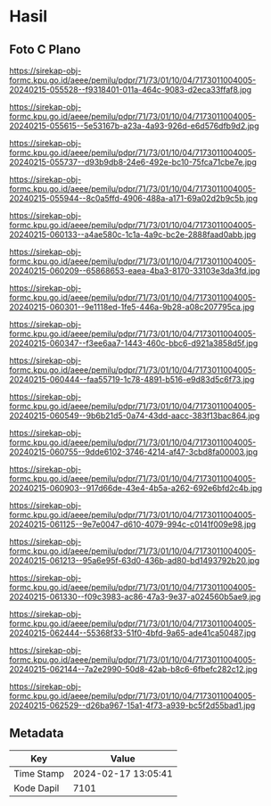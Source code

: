 # Hasil

## Foto C Plano

https://sirekap-obj-formc.kpu.go.id/aeee/pemilu/pdpr/71/73/01/10/04/7173011004005-20240215-055528--f9318401-011a-464c-9083-d2eca33ffaf8.jpg

https://sirekap-obj-formc.kpu.go.id/aeee/pemilu/pdpr/71/73/01/10/04/7173011004005-20240215-055615--5e53167b-a23a-4a93-926d-e6d576dfb9d2.jpg

https://sirekap-obj-formc.kpu.go.id/aeee/pemilu/pdpr/71/73/01/10/04/7173011004005-20240215-055737--d93b9db8-24e6-492e-bc10-75fca71cbe7e.jpg

https://sirekap-obj-formc.kpu.go.id/aeee/pemilu/pdpr/71/73/01/10/04/7173011004005-20240215-055944--8c0a5ffd-4906-488a-a171-69a02d2b9c5b.jpg

https://sirekap-obj-formc.kpu.go.id/aeee/pemilu/pdpr/71/73/01/10/04/7173011004005-20240215-060133--a4ae580c-1c1a-4a9c-bc2e-2888faad0abb.jpg

https://sirekap-obj-formc.kpu.go.id/aeee/pemilu/pdpr/71/73/01/10/04/7173011004005-20240215-060209--65868653-eaea-4ba3-8170-33103e3da3fd.jpg

https://sirekap-obj-formc.kpu.go.id/aeee/pemilu/pdpr/71/73/01/10/04/7173011004005-20240215-060301--9e1118ed-1fe5-446a-9b28-a08c207795ca.jpg

https://sirekap-obj-formc.kpu.go.id/aeee/pemilu/pdpr/71/73/01/10/04/7173011004005-20240215-060347--f3ee6aa7-1443-460c-bbc6-d921a3858d5f.jpg

https://sirekap-obj-formc.kpu.go.id/aeee/pemilu/pdpr/71/73/01/10/04/7173011004005-20240215-060444--faa55719-1c78-4891-b516-e9d83d5c6f73.jpg

https://sirekap-obj-formc.kpu.go.id/aeee/pemilu/pdpr/71/73/01/10/04/7173011004005-20240215-060549--9b6b21d5-0a74-43dd-aacc-383f13bac864.jpg

https://sirekap-obj-formc.kpu.go.id/aeee/pemilu/pdpr/71/73/01/10/04/7173011004005-20240215-060755--9dde6102-3746-4214-af47-3cbd8fa00003.jpg

https://sirekap-obj-formc.kpu.go.id/aeee/pemilu/pdpr/71/73/01/10/04/7173011004005-20240215-060903--917d66de-43e4-4b5a-a262-692e6bfd2c4b.jpg

https://sirekap-obj-formc.kpu.go.id/aeee/pemilu/pdpr/71/73/01/10/04/7173011004005-20240215-061125--9e7e0047-d610-4079-994c-c0141f009e98.jpg

https://sirekap-obj-formc.kpu.go.id/aeee/pemilu/pdpr/71/73/01/10/04/7173011004005-20240215-061213--95a6e95f-63d0-436b-ad80-bd1493792b20.jpg

https://sirekap-obj-formc.kpu.go.id/aeee/pemilu/pdpr/71/73/01/10/04/7173011004005-20240215-061330--f09c3983-ac86-47a3-9e37-a024560b5ae9.jpg

https://sirekap-obj-formc.kpu.go.id/aeee/pemilu/pdpr/71/73/01/10/04/7173011004005-20240215-062444--55368f33-51f0-4bfd-9a65-ade41ca50487.jpg

https://sirekap-obj-formc.kpu.go.id/aeee/pemilu/pdpr/71/73/01/10/04/7173011004005-20240215-062144--7a2e2990-50d8-42ab-b8c6-6fbefc282c12.jpg

https://sirekap-obj-formc.kpu.go.id/aeee/pemilu/pdpr/71/73/01/10/04/7173011004005-20240215-062529--d26ba967-15a1-4f73-a939-bc5f2d55bad1.jpg


## Metadata

| Key        | Value               |
| ---------- | ------------------- |
| Time Stamp | 2024-02-17 13:05:41 |
| Kode Dapil | 7101                |



